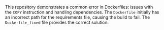 This repository demonstrates a common error in Dockerfiles: issues with the `COPY` instruction and handling dependencies. The `Dockerfile` initially has an incorrect path for the requirements file, causing the build to fail. The `Dockerfile_fixed` file provides the correct solution.